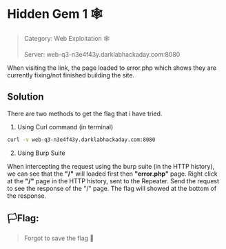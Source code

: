 # Hidden Gem 1 🕸️

> Category: Web Exploitation 🕸️
>
> Server: web-q3-n3e4f43y.darklabhackaday.com:8080

When visiting the link, the page loaded to error.php which shows they are currently fixing/not finished building the site.

## Solution

There are two methods to get the flag that i have tried.

1. Using Curl command (in terminal)
```bash
curl -v web-q3-n3e4f43y.darklabhackaday.com:8080
```

2. Using Burp Suite

When intercepting the request using the burp suite (in the HTTP history), we can see that the **"/"** will loaded first then **"error.php"** page.
Right click at the **"/"** page in the HTTP history, sent to the Repeater.
Send the request to see the response of the "/" page.
The flag will showed at the bottom of the response.

## 🏳️Flag:

> Forgot to save the flag 🤭